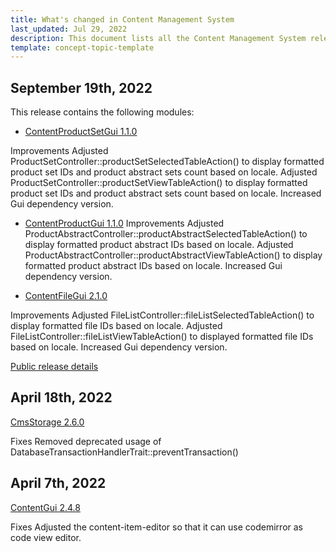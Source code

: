 ```yaml
---
title: What's changed in Content Management System
last_updated: Jul 29, 2022
description: This document lists all the Content Management System releases
template: concept-topic-template
---
```


## September 19th, 2022

This release contains the following modules:
* [ContentProductSetGui 1.1.0](https://github.com/spryker/content-product-set-gui/releases/tag/1.1.0)

Improvements
Adjusted ProductSetController::productSetSelectedTableAction() to display formatted product set IDs and product abstract sets count based on locale.
Adjusted ProductSetController::productSetViewTableAction() to display formatted product set IDs and product abstract sets count based on locale.
Increased Gui dependency version.


* [ContentProductGui 1.1.0](https://github.com/spryker/content-product-gui/releases/tag/1.1.0)
Improvements
Adjusted ProductAbstractController::productAbstractSelectedTableAction() to display formatted product abstract IDs based on locale.
Adjusted ProductAbstractController::productAbstractViewTableAction() to display formatted product abstract IDs based on locale.
Increased Gui dependency version.


* [ContentFileGui 2.1.0](https://github.com/spryker/content-file-gui/releases/tag/2.1.0)

Improvements
Adjusted FileListController::fileListSelectedTableAction() to display formatted file IDs based on locale.
Adjusted FileListController::fileListViewTableAction() to displayed formatted file IDs based on locale.
Increased Gui dependency version.



[Public release details](https://api.release.spryker.com/release-group/2084)








## April 18th, 2022

[CmsStorage 2.6.0](https://github.com/spryker/cms-storage/releases/tag/2.6.0)

Fixes
Removed deprecated usage of DatabaseTransactionHandlerTrait::preventTransaction()






## April 7th, 2022

[ContentGui 2.4.8](https://github.com/spryker/content-gui/releases/tag/2.4.8)

Fixes
Adjusted the content-item-editor so that it can use codemirror as code view editor.
